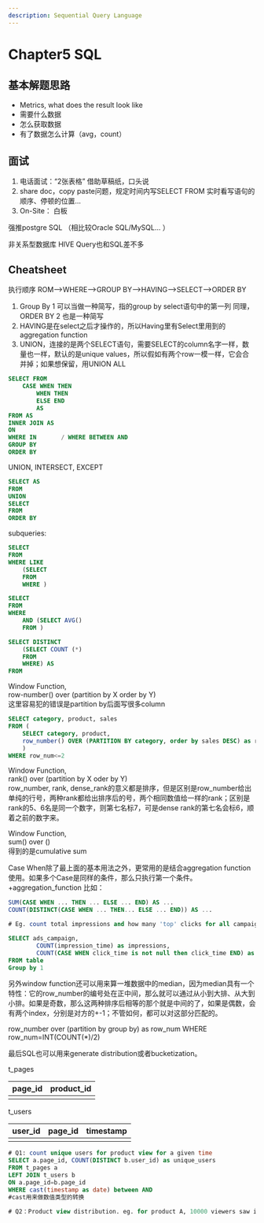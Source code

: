 ```yaml
---
description: Sequential Query Language
---
```


# Chapter5 SQL

## 基本解题思路

* Metrics, what does the result look like
* 需要什么数据
* 怎么获取数据
* 有了数据怎么计算（avg，count）

## 面试

1. 电话面试：“2张表格” 借助草稿纸，口头说
2. share doc，copy paste问题，规定时间内写SELECT FROM 实时看写语句的顺序、停顿的位置... 
3. On-Site： 白板

强推postgre SQL （相比较Oracle SQL/MySQL...  ）

非关系型数据库 HIVE Query也和SQL差不多

## Cheatsheet

执行顺序 ROM--&gt;WHERE--&gt;GROUP BY--&gt;HAVING--&gt;SELECT--&gt;ORDER BY

1. Group By 1 可以当做一种简写，指的group by select语句中的第一列  同理，ORDER BY 2 也是一种简写
2. HAVING是在select之后才操作的，所以Having里有Select里用到的aggregation function
3. UNION，连接的是两个SELECT语句，需要SELECT的column名字一样，数量也一样，默认的是unique values，所以假如有两个row一模一样，它会合并掉；如果想保留，用UNION ALL

```sql
SELECT FROM 
    CASE WHEN THEN
        WHEN THEN
        ELSE END
        AS 
FROM AS
INNER JOIN AS
ON
WHERE IN       / WHERE BETWEEN AND
GROUP BY
ORDER BY
```

UNION, INTERSECT, EXCEPT

```sql
SELECT AS
FROM
UNION
SELECT
FROM
ORDER BY
```

subqueries: 

```sql
SELECT
FROM
WHERE LIKE
    (SELECT
    FROM
    WHERE )
```

```sql
SELECT
FROM
WHERE 
    AND (SELECT AVG()
    FROM )
```

```sql
SELECT DISTINCT
    (SELECT COUNT (*)
    FROM
    WHERE) AS 
FROM
```

Window Function,   
row-number\(\) over \(partition by X order by Y\)  
这里容易犯的错误是partition by后面写很多column

```sql
SELECT category, product, sales
FROM (
    SELECT category, product, 
    row_number() OVER (PARTITION BY category, order by sales DESC) as row_num
    )
WHERE row_num<=2
```

Window Function,  
rank\(\) over \(partition by X oder by Y\)  
row\_number, rank, dense\_rank的意义都是排序，但是区别是row\_number给出单纯的行号，两种rank都给出排序后的号，两个相同数值给一样的rank；区别是rank的5、6名是同一个数字，则第七名标7，可是dense rank的第七名会标6，顺着之前的数字来。

Window Function,  
sum\(\) over \(\)  
得到的是cumulative sum

Case When除了最上面的基本用法之外，更常用的是结合aggregation function使用。如果多个Case是同样的条件，那么只执行第一个条件。  
+aggregation\_function 比如：

```sql
SUM(CASE WHEN ... THEN ... ELSE ... END) AS ...
COUNT(DISTINCT(CASE WHEN ... THEN... ELSE ... END)) AS ...

# Eg. count total impressions and how many 'top' clicks for all campaigns, all impressions

SELECT ads_campaign, 
        COUNT(impression_time) as impressions, 
        COUNT(CASE WHEN click_time is not null then click_time END) as top_clicks
FROM table
Group by 1
```

另外window function还可以用来算一堆数据中的median，因为median具有一个特性：它的row\_number的编号处在正中间，那么就可以通过从小到大排、从大到小排。如果是奇数，那么这两种排序后相等的那个就是中间的了，如果是偶数，会有两个index，分别是对方的+-1；不管如何，都可以对这部分匹配的。

row\_number over \(partition by group by\) as row\_num WHERE row\_num=INT\(COUNT\(\*\)/2\)



最后SQL也可以用来generate distribution或者bucketization。

t\_pages

| page\_id | product\_id |
| :--- | :--- |
|  |  |

t\_users

| user\_id | page\_id | timestamp |
| :--- | :--- | :--- |
|  |  |  |

```sql
# Q1: count unique users for product view for a given time
SELECT a.page_id, COUNT(DISTINCT b.user_id) as unique_users
FROM t_pages a
LEFT JOIN t_users b 
ON a.page_id=b.page_id
WHERE cast(timestamp as date) between AND 
#cast用来做数值类型的转换

# Q2：Product view distribution. eg. for product A, 10000 viewers saw it once, 22 twice

```




